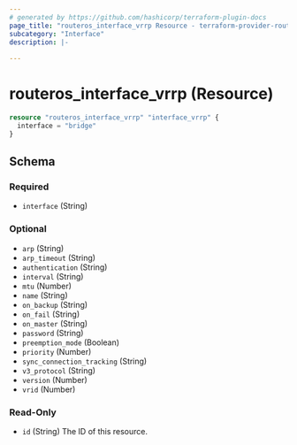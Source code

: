 ```yaml
---
# generated by https://github.com/hashicorp/terraform-plugin-docs
page_title: "routeros_interface_vrrp Resource - terraform-provider-routeros"
subcategory: "Interface"
description: |-
  
---
```


# routeros_interface_vrrp (Resource)


```terraform
resource "routeros_interface_vrrp" "interface_vrrp" {
  interface = "bridge"
}
```


<!-- schema generated by tfplugindocs -->
## Schema

### Required

- `interface` (String)

### Optional

- `arp` (String)
- `arp_timeout` (String)
- `authentication` (String)
- `interval` (String)
- `mtu` (Number)
- `name` (String)
- `on_backup` (String)
- `on_fail` (String)
- `on_master` (String)
- `password` (String)
- `preemption_mode` (Boolean)
- `priority` (Number)
- `sync_connection_tracking` (String)
- `v3_protocol` (String)
- `version` (Number)
- `vrid` (Number)

### Read-Only

- `id` (String) The ID of this resource.


